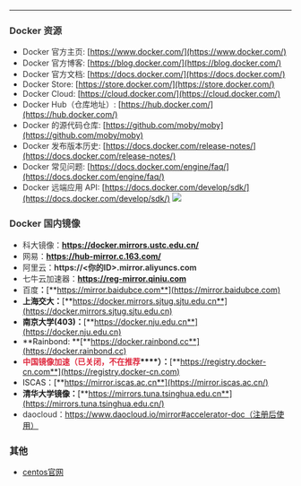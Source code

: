 ---

### <font style="color:rgb(51, 51, 51);">Docker 资源</font>
+ <font style="color:rgb(51, 51, 51);">Docker 官方主页: </font>[https://www.docker.com/](https://www.docker.com/)
+ <font style="color:rgb(51, 51, 51);">Docker 官方博客: </font>[https://blog.docker.com/](https://blog.docker.com/)
+ <font style="color:rgb(51, 51, 51);">Docker 官方文档: </font>[https://docs.docker.com/](https://docs.docker.com/)
+ <font style="color:rgb(51, 51, 51);">Docker Store: </font>[https://store.docker.com/](https://store.docker.com/)
+ <font style="color:rgb(51, 51, 51);">Docker Cloud: </font>[https://cloud.docker.com/](https://cloud.docker.com/)
+ <font style="color:rgb(51, 51, 51);">Docker Hub（仓库地址）: </font>[https://hub.docker.com/](https://hub.docker.com/)
+ <font style="color:rgb(51, 51, 51);">Docker 的源代码仓库: </font>[https://github.com/moby/moby](https://github.com/moby/moby)
+ <font style="color:rgb(51, 51, 51);">Docker 发布版本历史: </font>[https://docs.docker.com/release-notes/](https://docs.docker.com/release-notes/)
+ <font style="color:rgb(51, 51, 51);">Docker 常见问题: </font>[https://docs.docker.com/engine/faq/](https://docs.docker.com/engine/faq/)
+ <font style="color:rgb(51, 51, 51);">Docker 远端应用 API: </font>[https://docs.docker.com/develop/sdk/](https://docs.docker.com/develop/sdk/)
![](https://cdn.nlark.com/yuque/0/2024/png/2472623/1734170980155-7c52915b-0451-4223-bd3f-0c2fd928c3d8.png)
### <font style="color:rgb(51, 51, 51);">Docker 国内镜像</font>
+ <font style="color:rgb(51, 51, 51);">科大镜像：</font>**<font style="color:rgb(51, 51, 51);">https://docker.mirrors.ustc.edu.cn/</font>**
+ <font style="color:rgb(51, 51, 51);">网易：</font>**<font style="color:rgb(51, 51, 51);">https://hub-mirror.c.163.com/</font>**
+ <font style="color:rgb(51, 51, 51);">阿里云：</font>**<font style="color:rgb(51, 51, 51);">https://<你的ID>.mirror.aliyuncs.com</font>**
+ <font style="color:rgb(51, 51, 51);">七牛云加速器：</font>**<font style="color:rgb(51, 51, 51);">https://reg-mirror.qiniu.com</font>**
+ <font style="color:rgb(51, 51, 51);">百度</font>**<font style="color:rgb(51, 51, 51);">：</font>**[**https://mirror.baidubce.com**](https://mirror.baidubce.com)
+ **上海交大：**[**https://docker.mirrors.sjtug.sjtu.edu.cn**](https://docker.mirrors.sjtug.sjtu.edu.cn)
+ **南京大学(403)：**[**https://docker.nju.edu.cn**](https://docker.nju.edu.cn)
+ **Rainbond: **[**https://docker.rainbond.cc**](https://docker.rainbond.cc)
+ **<font style="color:#DF2A3F;">中国镜像加速（已关闭，不在推荐</font>****）：**[**https://registry.docker-cn.com**](https://registry.docker-cn.com)
+ ISCAS：[**https://mirror.iscas.ac.cn**](https://mirror.iscas.ac.cn/)
+ **清华大学镜像：**[**https://mirrors.tuna.tsinghua.edu.cn**](https://mirrors.tuna.tsinghua.edu.cn/)
+ <font style="color:rgb(51, 51, 51);">daocloud：https://www.daocloud.io/mirror#accelerator-doc（注册后使用）</font>

### 其他
+ [centos官网](https://www.centos.org/)

